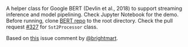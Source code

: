 A helper class for Google BERT (Devlin et al., 2018) to support streaming inference and model pipelining. Check Jupyter Notebook for the demo. Before running, clone [BERT repo](https://github.com/google-research/bert) to the root directory. Check the pull request [#327](https://github.com/google-research/bert/pull/327) for `Sst2Processor` class.

Based on [this](https://github.com/google-research/bert/issues/94#issuecomment-437883736) issue comment by [@brightmart](https://github.com/brightmart).